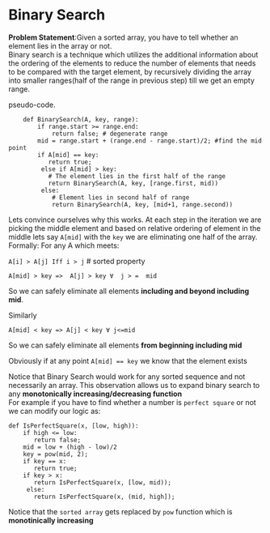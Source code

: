 # Binary Search

**Problem Statement**:Given a sorted array, you have to tell whether an element lies in the array or not.  
Binary search is a technique which utilizes the additional information about the ordering of the elements to reduce the number of elements that needs to be compared with the target element, by recursively dividing the array into smaller ranges(half of the range in previous step) till we get an empty range.

pseudo-code.
```
    def BinarySearch(A, key, range):
        if range.start >= range.end:
            return false; # degenerate range
        mid = range.start + (range.end - range.start)/2; #find the mid point 
        if A[mid] == key:
           return true;
         else if A[mid] > key:
           # The element lies in the first half of the range
           return BinarySearch(A, key, [range.first, mid))
         else:
            # Element lies in second half of range
            return BinarySearch(A, key, [mid+1, range.second))
```
Lets convince ourselves why this works.
At each step in the iteration we are picking the middle element and based on relative ordering of element in the middle lets say `A[mid]` with the `key`  we are eliminating one half of the array.
Formally:
For any A which meets:

`A[i] > A[j] Iff i > j`  # sorted property

`A[mid] > key =>  A[j] > key ∀  j > =  mid ` 

So we can safely eliminate all elements 
**including and beyond including mid**.

Similarly 

`A[mid] < key => A[j] < key ∀ j<=mid`

So we can safely eliminate all elements **from beginning including mid**

Obviously if at any point `A[mid] == key` we know that the element exists


Notice that Binary Search would work for any sorted sequence and not necessarily an array. This observation allows us to expand binary search to any **monotonically increasing/decreasing function**  
For example if you have to find whether a number is  `perfect square` or not we can modify our logic as:
```
def IsPerfectSquare(x, [low, high)):
    if high <= low:
       return false;
    mid = low + (high - low)/2
    key = pow(mid, 2);
    if key == x:
       return true;
    if key > x:
       return IsPerfectSquare(x, [low, mid));
     else:
       return IsPerfectSquare(x, (mid, high]);
```

Notice that the `sorted array` gets replaced by `pow` function which is **monotinically increasing**